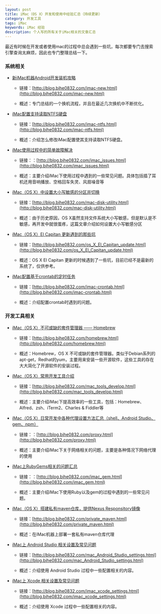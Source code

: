 ```yaml
---
layout: post
title: iMac（OS X）开发和使用中经验汇总（持续更新）
category: 开发工具
tags: iMac
keywords: iMac 经验 
description: 个人写的所有关于iMac相关的文章汇总
---
```


最近有时候在开发或者使用mac的过程中总会遇到一些坑，每次都要专门去搜索引擎查询太麻烦，因此也专门整理总结一下。

### 系统相关

- [新iMac机器Android开发装机攻略](http://blog.bihe0832.com/imac-new.html)

	- 链接：[http://blog.bihe0832.com/imac-new.html](http://blog.bihe0832.com/imac-new.html)
		
	- 概述：专门总结的一个换机流程，并且在最近几次换机中不断优化。

- [iMac配置支持读取NTFS硬盘](http://blog.bihe0832.com/imac-ntfs.html)
	
	- 链接：[http://blog.bihe0832.com/imac-ntfs.html](http://blog.bihe0832.com/imac-ntfs.html)
		
	- 概述：介绍怎么修改iMac配置使其支持读取NTFS硬盘。
	
- [iMac使用过程中的简单故障解决](http://blog.bihe0832.com/imac_issues.html)

	- 链接：：[http://blog.bihe0832.com/imac_issues.html](http://blog.bihe0832.com/imac_issues.html)
	
	- 概述：主要介绍iMac下使用过程中遇到的一些常见问题。具体包括插了耳机还用音响播放、空格回车失灵、风扇噪音等

- [iMac（OS X）中设置大小写敏感的分区并切换](http://blog.bihe0832.com/mac-disk-utility.html)

	- 链接：[http://blog.bihe0832.com/mac-disk-utility.html](http://blog.bihe0832.com/mac-disk-utility.html)
	
	- 概述：由于历史原因，OS X虽然支持文件系统大小写敏感，但是默认是不敏感，再开发中就很蛋疼，这篇文章介绍如何设置大小写敏感分区

- [iMac（OS X）El Capitan 更新遇到的那些坑](http://blog.bihe0832.com/os_X_El_Capitan_update.html)
	
	- 链接：[http://blog.bihe0832.com/os_X_El_Capitan_update.html](http://blog.bihe0832.com/os_X_El_Capitan_update.html)
		
	- 概述：OS X El Capitan 更新的时候遇到了一些坑，目前已经不是最新的系统了，仅供参考。

- [iMac配置基于crontab的定时任务](http://blog.bihe0832.com/imac-crontab.html)

	- 链接：[http://blog.bihe0832.com/imac-crontab.html](http://blog.bihe0832.com/imac-crontab.html)
		
	- 概述：介绍配置crontab时遇到的问题。

### 开发工具相关

- [iMac（OS X）不可或缺的套件管理器 —— Homebrew](http://blog.bihe0832.com/homebrew.html)
	
	- 链接：[http://blog.bihe0832.com/homebrew.html](http://blog.bihe0832.com/homebrew.html)
	
	- 概述：Homebrew，OS X 不可或缺的套件管理器。类似于Debian系列的apt-get，Redhat的yum，主要用来安装一些开源软件，这些工具的存在大大简化了开源软件的安装过程。

- [iMac（OS X）常用开发工具介绍](http://blog.bihe0832.com/mac_tools_develop.html)

	- 链接：[http://blog.bihe0832.com/mac_tools_develop.html](http://blog.bihe0832.com/mac_tools_develop.html)
	
	- 概述：主要介绍iMac下提高效率的一些工具，包括：Homebrew、Alfred、zsh、iTerm2、Charles & Fiddler等
	
- [iMac（OS X）日常开发中各种代理设置方法汇总（shell、Android Studio、gem、npm）](http://blog.bihe0832.com/proxy.html)
	
	- 链接：：[http://blog.bihe0832.com/proxy.html](http://blog.bihe0832.com/proxy.html)
	
	- 概述：主要介绍iMac下关于网络相关的问题，主要是各种情况下网络代理的使用

- [iMac上RubyGems相关的问题汇总](http://blog.bihe0832.com/imac_gem.html)

	- 链接：：[http://blog.bihe0832.com/imac_gem.html](http://blog.bihe0832.com/imac_gem.html)
	
	- 概述：主要介绍iMac下使用Ruby以及gem的过程中遇到的一些常见问题。

- [iMac（OS X）搭建私有maven仓库，提供Nexus Responsitory镜像](http://blog.bihe0832.com/private_maven.html)
	
	- 链接：[http://blog.bihe0832.com/private_maven.html](http://blog.bihe0832.com/private_maven.html)
	
	- 概述：在iMac机器上部署一套私有maven仓库代理

- [iMac上 Android Studio 相关设置及常见问题](http://blog.bihe0832.com/mac_Android_Studio_settings.html)
	
	- 链接：[http://blog.bihe0832.com/mac_Android_Studio_settings.html](http://blog.bihe0832.com/mac_Android_Studio_settings.html)
		
	- 概述：介绍使用 Android Studio 过程中一些配置相关的内容。


- [iMac上 Xcode 相关设置及常见问题](http://blog.bihe0832.com/imac_xcode_settings.html)
	
	- 链接：[http://blog.bihe0832.com/imac_xcode_settings.html](http://blog.bihe0832.com/imac_xcode_settings.html)
		
	- 概述：介绍使用 Xcode 过程中一些配置相关的内容。



